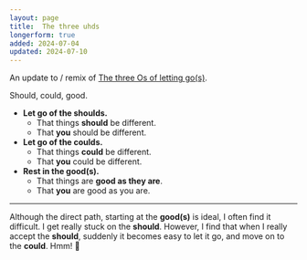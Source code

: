 ```yaml
---
layout: page
title:  The three uhds
longerform: true
added: 2024-07-04
updated: 2024-07-10
---
```


An update to / remix of [The three Os of letting go(s)](/thinking/the-three-os-of-letting-go-s/).

Should, could, good.

- **Let go of the shoulds.** 
    - That things **should** be different.
    - That **you** should be different.
- **Let go of the coulds.**
    - That things **could** be different.
    - That **you** could be different.
- **Rest in the good(s).**
    - That things are **good as they are**.
    - That **you** are good as you are.

---

Although the direct path, starting at the **good(s)** is ideal, I often find it difficult. I get really stuck on the **should**. However, I find that when I really accept the **should**, suddenly it becomes easy to let it go, and move on to the **could**. Hmm! 🤔
